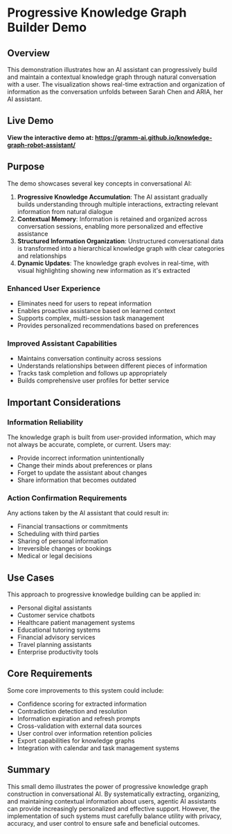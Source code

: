 # Progressive Knowledge Graph Builder Demo

## Overview

This demonstration illustrates how an AI assistant can progressively build and maintain a contextual knowledge graph through natural conversation with a user. The visualization shows real-time extraction and organization of information as the conversation unfolds between Sarah Chen and ARIA, her AI assistant.

## Live Demo

**View the interactive demo at: https://gramm-ai.github.io/knowledge-graph-robot-assistant/**

## Purpose

The demo showcases several key concepts in conversational AI:

1. **Progressive Knowledge Accumulation**: The AI assistant gradually builds understanding through multiple interactions, extracting relevant information from natural dialogue
2. **Contextual Memory**: Information is retained and organized across conversation sessions, enabling more personalized and effective assistance
3. **Structured Information Organization**: Unstructured conversational data is transformed into a hierarchical knowledge graph with clear categories and relationships
4. **Dynamic Updates**: The knowledge graph evolves in real-time, with visual highlighting showing new information as it's extracted

### Enhanced User Experience
- Eliminates need for users to repeat information
- Enables proactive assistance based on learned context
- Supports complex, multi-session task management
- Provides personalized recommendations based on preferences

### Improved Assistant Capabilities
- Maintains conversation continuity across sessions
- Understands relationships between different pieces of information
- Tracks task completion and follows up appropriately
- Builds comprehensive user profiles for better service

## Important Considerations

### Information Reliability
The knowledge graph is built from user-provided information, which may not always be accurate, complete, or current. Users may:
- Provide incorrect information unintentionally
- Change their minds about preferences or plans
- Forget to update the assistant about changes
- Share information that becomes outdated

### Action Confirmation Requirements
Any actions taken by the AI assistant that could result in:
- Financial transactions or commitments
- Scheduling with third parties
- Sharing of personal information
- Irreversible changes or bookings
- Medical or legal decisions


## Use Cases

This approach to progressive knowledge building can be applied in:
- Personal digital assistants
- Customer service chatbots
- Healthcare patient management systems
- Educational tutoring systems
- Financial advisory services
- Travel planning assistants
- Enterprise productivity tools

## Core Requirements

Some core improvements to this system could include:
- Confidence scoring for extracted information
- Contradiction detection and resolution
- Information expiration and refresh prompts
- Cross-validation with external data sources
- User control over information retention policies
- Export capabilities for knowledge graphs
- Integration with calendar and task management systems

## Summary

This small demo illustrates the power of progressive knowledge graph construction in conversational AI. By systematically extracting, organizing, and maintaining contextual information about users, agentic AI assistants can provide increasingly personalized and effective support. However, the implementation of such systems must carefully balance utility with privacy, accuracy, and user control to ensure safe and beneficial outcomes.
